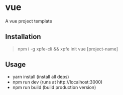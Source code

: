 # vue
A vue project template

## Installation

> npm i -g xpfe-cli && xpfe init vue [project-name]

## Usage

- yarn install (install all deps)
- npm run dev (runs at http://localhost:3000)
- npm run build (build production version)
